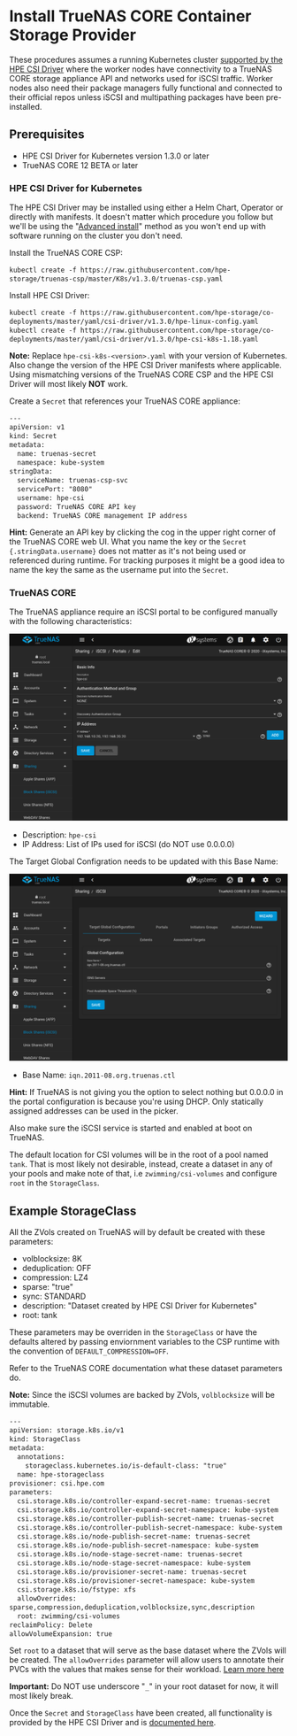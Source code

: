 # Install TrueNAS CORE Container Storage Provider

These procedures assumes a running Kubernetes cluster [supported by the HPE CSI Driver](https://scod.hpedev.io/csi_driver/index.html#compatibility_and_support) where the worker nodes have connectivity to a TrueNAS CORE storage appliance API and networks used for iSCSI traffic. Worker nodes also need their package managers fully functional and connected to their official repos unless iSCSI and multipathing packages have been pre-installed. 

## Prerequisites

- HPE CSI Driver for Kubernetes version 1.3.0 or later
- TrueNAS CORE 12 BETA or later

### HPE CSI Driver for Kubernetes

The HPE CSI Driver may be installed using either a Helm Chart, Operator or directly with manifests. It doesn't matter which procedure you follow but we'll be using the "[Advanced install](https://scod.hpedev.io/csi_driver/deployment.html#advanced_install)" method as you won't end up with software running on the cluster you don't need.

Install the TrueNAS CORE CSP:

```
kubectl create -f https://raw.githubusercontent.com/hpe-storage/truenas-csp/master/K8s/v1.3.0/truenas-csp.yaml
```

Install HPE CSI Driver:

```
kubectl create -f https://raw.githubusercontent.com/hpe-storage/co-deployments/master/yaml/csi-driver/v1.3.0/hpe-linux-config.yaml
kubectl create -f https://raw.githubusercontent.com/hpe-storage/co-deployments/master/yaml/csi-driver/v1.3.0/hpe-csi-k8s-1.18.yaml
```

**Note:** Replace `hpe-csi-k8s-<version>.yaml` with your version of Kubernetes. Also change the version of the HPE CSI Driver manifests where applicable. Using mismatching versions of the TrueNAS CORE CSP and the HPE CSI Driver will most likely **NOT** work.

Create a `Secret` that references your TrueNAS CORE appliance:

```
---
apiVersion: v1
kind: Secret
metadata:
  name: truenas-secret
  namespace: kube-system
stringData:
  serviceName: truenas-csp-svc
  servicePort: "8080"
  username: hpe-csi
  password: TrueNAS CORE API key
  backend: TrueNAS CORE management IP address
```

**Hint:** Generate an API key by clicking the cog in the upper right corner of the TrueNAS CORE web UI. What you name the key or the `Secret` `{.stringData.username}` does not matter as it's not being used or referenced during runtime. For tracking purposes it might be a good idea to name the key the same as the username put into the `Secret`.

### TrueNAS CORE

The TrueNAS appliance require an iSCSI portal to be configured manually with the following characteristics:

![](assets/portal.png)

- Description: `hpe-csi`
- IP Address: List of IPs used for iSCSI (do NOT use 0.0.0.0)

The Target Global Configration needs to be updated with this Base Name:

![](assets/global-target.png)

- Base Name: `iqn.2011-08.org.truenas.ctl`

**Hint:** If TrueNAS is not giving you the option to select nothing but 0.0.0.0 in the portal configuration is because you're using DHCP. Only statically assigned addresses can be used in the picker.

Also make sure the iSCSI service is started and enabled at boot on TrueNAS.

The default location for CSI volumes will be in the root of a pool named `tank`. That is most likely not desirable, instead, create a dataset in any of your pools and make note of that, i.e `zwimming/csi-volumes` and configure `root` in the `StorageClass`.

## Example StorageClass

All the ZVols created on TrueNAS will by default be created with these parameters:

- volblocksize: 8K
- deduplication: OFF
- compression: LZ4
- sparse: "true"
- sync: STANDARD
- description: "Dataset created by HPE CSI Driver for Kubernetes"
- root: tank

These parameters may be overriden in the `StorageClass` or have the defaults altered by passing enviornment variables to the CSP runtime with the convention of `DEFAULT_COMPRESSION=OFF`. 

Refer to the TrueNAS CORE documentation what these dataset parameters do.

**Note:** Since the iSCSI volumes are backed by ZVols, `volblocksize` will be immutable.

```
---
apiVersion: storage.k8s.io/v1
kind: StorageClass
metadata:
  annotations:
    storageclass.kubernetes.io/is-default-class: "true"
  name: hpe-storageclass
provisioner: csi.hpe.com
parameters:
  csi.storage.k8s.io/controller-expand-secret-name: truenas-secret
  csi.storage.k8s.io/controller-expand-secret-namespace: kube-system
  csi.storage.k8s.io/controller-publish-secret-name: truenas-secret
  csi.storage.k8s.io/controller-publish-secret-namespace: kube-system
  csi.storage.k8s.io/node-publish-secret-name: truenas-secret
  csi.storage.k8s.io/node-publish-secret-namespace: kube-system
  csi.storage.k8s.io/node-stage-secret-name: truenas-secret
  csi.storage.k8s.io/node-stage-secret-namespace: kube-system
  csi.storage.k8s.io/provisioner-secret-name: truenas-secret
  csi.storage.k8s.io/provisioner-secret-namespace: kube-system
  csi.storage.k8s.io/fstype: xfs
  allowOverrides: sparse,compression,deduplication,volblocksize,sync,description
  root: zwimming/csi-volumes
reclaimPolicy: Delete
allowVolumeExpansion: true
```

Set `root` to a dataset that will serve as the base dataset where the ZVols will be created. The `allowOverrides` parameter will allow users to annotate their PVCs with the values that makes sense for their workload. [Learn more here](https://scod.hpedev.io/csi_driver/using.html#using_pvc_overrides)

**Important:** Do NOT use underscore "`_`" in your root dataset for now, it will most likely break.

Once the `Secret` and `StorageClass` have been created, all functionality is provided by the HPE CSI Driver and is [documented here](https://scod.hpedev.io/csi_driver/using.html).
